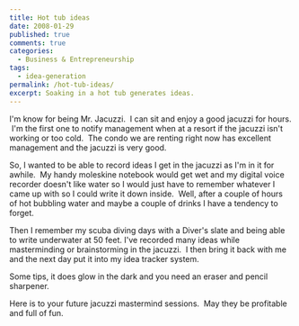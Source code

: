 ```yaml
---
title: Hot tub ideas
date: 2008-01-29
published: true
comments: true
categories:
  - Business & Entrepreneurship
tags:
  - idea-generation
permalink: /hot-tub-ideas/
excerpt: Soaking in a hot tub generates ideas.
---
```

I'm know for being Mr. Jacuzzi.  I can sit and enjoy a good jacuzzi for hours.  I'm the first one to notify management when at a resort if the jacuzzi isn't working or too cold.  The condo we are renting right now has excellent management and the jacuzzi is very good.

So, I wanted to be able to record ideas I get in the jacuzzi as I'm in it for awhile.  My handy moleskine notebook would get wet and my digital voice recorder doesn't like water so I would just have to remember whatever I came up with so I could write it down inside.  Well, after a couple of hours of hot bubbling water and maybe a couple of drinks I have a tendency to forget.

Then I remember my scuba diving days with a Diver's slate and being able to write underwater at 50 feet. I've recorded many ideas while masterminding or brainstorming in the jacuzzi.  I then bring it back with me and the next day put it into my idea tracker system.

Some tips, it does glow in the dark and you need an eraser and pencil sharpener.

Here is to your future jacuzzi mastermind sessions.  May they be profitable and full of fun.